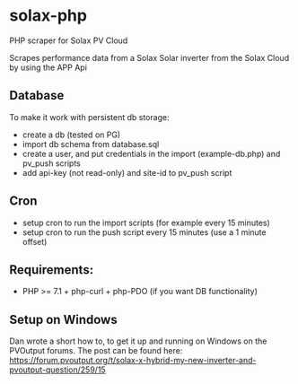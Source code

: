 # solax-php

PHP scraper for Solax PV Cloud

Scrapes performance data from a Solax Solar inverter from the Solax Cloud by using the APP Api

## Database
To make it work with persistent db storage:
- create a db (tested on PG)
- import db schema from database.sql
- create a user, and put credentials in the import (example-db.php) and pv_push scripts
- add api-key (not read-only) and site-id to pv_push script

## Cron
- setup cron to run the import scripts (for example every 15 minutes)
- setup cron to run the push script every 15 minutes (use a 1 minute offset)

## Requirements:
- PHP >= 7.1 + php-curl + php-PDO (if you want DB functionality)


## Setup on Windows

Dan wrote a short how to, to get it up and running on Windows on the PVOutput forums. The post can be found here: https://forum.pvoutput.org/t/solax-x-hybrid-my-new-inverter-and-pvoutput-question/259/15
